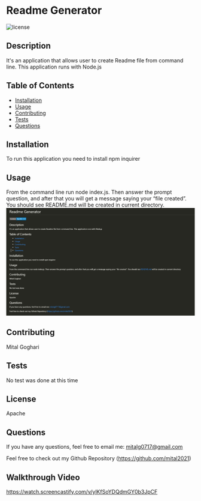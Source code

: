 # Readme Generator
![license](https://img.shields.io/badge/License-Apache%202.0-blue.svg)

## Description

It's an application that allows user to create Readme file from command line. This application runs with Node.js

## Table of Contents

* [Installation](#installation)
* [Usage](#usage)
* [Contributing](#contributing)
* [Tests](#tests)
* [Questions](#questions)

## Installation
To run this application you need to install npm inquirer

## Usage
From the command line run node index.js. Then answer the prompt question, and after that you will get a message saying your “file created”. You should see README.md will be created in current directory.
![](./assets/image/Screenshot.png)
## Contributing

Mital Goghari

## Tests

No test was done at this time

## License
Apache

## Questions

If you have any questions, feel free to email me:
mitalg0717@gmail.com

Feel free to check out my Github Repository (https://github.com/mital2021)

## Walkthrough Video
https://watch.screencastify.com/v/ylKfSoYDQdmGY0b3JpCF
